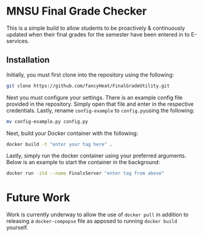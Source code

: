 
# MNSU Final Grade Checker

This is a simple build to allow students to be proactively & continuously updated when their final grades for the semester have been entered in to E-services.

## Installation

Initially, you must first clone into the repository using the following:

```bash
git clone https://github.com/fancyHeat/FinalGradeUtility.git
```
Next you must configure your settings. There is an example config file provided in the repository. Simply open that file and enter in the respective credentials. Lastly, rename ``config-example`` to ``config.py``using the following:
```bash
mv config-example.py config.py
```
Next, build your Docker container with the following:
```bash
docker build -t "enter your tag here" .
```
Lastly, simply run the docker container using your preferred arguments. Below is an example to start the container in the background:
```bash
docker run -itd --name FinalsServer "enter tag from above"
```
# Future Work
Work is currently underway to allow the use of ``docker pull``  in addition to releasing a ``docker-compopse`` file as apposed to running ``docker build`` yourself.